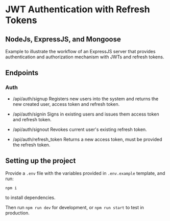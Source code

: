 # JWT Authentication with Refresh Tokens

## NodeJs, ExpressJS, and Mongoose

Example to illustrate the workflow of an ExpressJS server that provides authentication and authorization mechanism with JWTs and refresh tokens.

## Endpoints

### Auth

- /api/auth/signup
  Registers new users into the system and returns the new created user, access token and refresh token.

- /api/auth/signin
  Signs in existing users and issues them access token and refresh token.

- /api/auth/signout
  Revokes current user's existing refresh token.

- /api/auth/refresh_token
  Returns a new access token, must be provided the refresh token.

## Setting up the project

Provide a `.env` file with the variables provided in `.env.example` template, and run:

```
npm i

```

to install dependencies.

Then run `npm run dev` for development, or `npm run start` to test in production.
